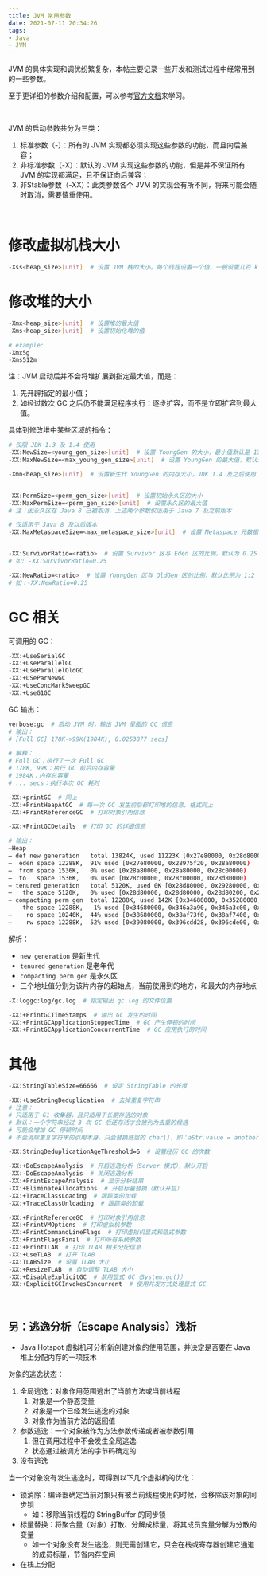 ```yaml
---
title: JVM 常用参数
date: 2021-07-11 20:34:26
tags:
- Java
- JVM
---
```


JVM 的具体实现和调优纷繁复杂，本帖主要记录一些开发和测试过程中经常用到的一些参数。

<!-- more -->

至于更详细的参数介绍和配置，可以参考[官方文档](https://docs.oracle.com/cd/E22289_01/html/821-1274/configuring-the-default-jvm-and-java-arguments.html
)来学习。

<br/>

JVM 的启动参数共分为三类：
1. 标准参数（-）：所有的 JVM 实现都必须实现这些参数的功能，而且向后兼容；
2. 非标准参数（-X）：默认的 JVM 实现这些参数的功能，但是并不保证所有 JVM 的实现都满足，且不保证向后兼容；
3. 非Stable参数（-XX）：此类参数各个 JVM 的实现会有所不同，将来可能会随时取消，需要慎重使用。

<br/>

# 修改虚拟机栈大小

```bash
-Xss<heap_size>[unit]  # 设置 JVM 栈的大小。每个线程设置一个值，一般设置几百 k
```


# 修改堆的大小

```bash
-Xmx<heap_size>[unit]  # 设置堆的最大值
-Xms<heap_size>[unit]  # 设置初始化堆的值

# example:
-Xmx5g
-Xms512m
```
注：JVM 启动后并不会将堆扩展到指定最大值，而是：
1. 先开辟指定的最小值；
2. 如经过数次 GC 之后仍不能满足程序执行：逐步扩容，而不是立即扩容到最大值。

具体到修改堆中某些区域的指令：
```bash
# 仅限 JDK 1.3 及 1.4 使用
-XX:NewSize=<young_gen_size>[unit]  # 设置 YoungGen 的大小，最小值默认是 1310 MB
-XX:MaxNewSize=<max_young_gen_size>[unit]  # 设置 YoungGen 的最大值，默认没有限制

-Xmn<heap_size>[unit]  # 设置新生代 YoungGen 的内存大小，JDK 1.4 及之后使用


-XX:PermSize=<perm_gen_size>[unit]  # 设置初始永久区的大小
-XX:MaxPermSize=<perm_gen_size>[unit]  # 设置永久区的最大值
# 注：因永久区在 Java 8 已被取消，上述两个参数仅适用于 Java 7 及之前版本

# 仅适用于 Java 8 及以后版本
-XX:MaxMetaspaceSize=<max_metaspace_size>[unit]  # 设置 Metaspace 元数据区最大值，默认没有限制


-XX:SurvivorRatio=<ratio>  # 设置 Survivor 区与 Eden 区的比例，默认为 0.25
# 如: -XX:SurvivorRatio=0.25

-XX:NewRatio=<ratio>  # 设置 YoungGen 区与 OldGen 区的比例，默认比例为 1:2
# 如：-XX:NewRatio=0.25
```


# GC 相关

可调用的 GC：
```bash
-XX:+UseSerialGC
-XX:+UseParallelGC
-XX:+UseParallelOldGC
-XX:+USeParNewGC
-XX:+UseConcMarkSweepGC
-XX:+UseG1GC
```

GC 输出：
```bash
verbose:gc  # 启动 JVM 时，输出 JVM 里面的 GC 信息
# 输出：
# [Full GC] 178K->99K(1984K), 0.0253877 secs]

# 解释：
# Full GC：执行了一次 Full GC
# 178K, 99K：执行 GC 前后内存容量
# 1984K：内存总容量
# ... secs：执行本次 GC 耗时

-XX:+printGC  # 同上
-XX:+PrintHeapAtGC  # 每一次 GC 发生前后都打印堆的信息，格式同上
-XX:+PrintReferenceGC  # 打印对象引用信息
```

```bash
-XX:+PrintGCDetails  # 打印 GC 的详细信息

# 输出：
–Heap
– def new generation   total 13824K, used 11223K [0x27e80000, 0x28d80000, 0x28d80000)
–  eden space 12288K,  91% used [0x27e80000, 0x28975f20, 0x28a80000)
–  from space 1536K,   0% used [0x28a80000, 0x28a80000, 0x28c00000)
–  to   space 1536K,   0% used [0x28c00000, 0x28c00000, 0x28d80000)
– tenured generation   total 5120K, used 0K [0x28d80000, 0x29280000, 0x34680000)
–   the space 5120K,   0% used [0x28d80000, 0x28d80000, 0x28d80200, 0x29280000)
– compacting perm gen  total 12288K, used 142K [0x34680000, 0x35280000, 0x38680000)
–   the space 12288K,   1% used [0x34680000, 0x346a3a90, 0x346a3c00, 0x35280000)
–    ro space 10240K,  44% used [0x38680000, 0x38af73f0, 0x38af7400, 0x39080000)
–    rw space 12288K,  52% used [0x39080000, 0x396cdd28, 0x396cde00, 0x39c80000)
```
解析：
* `new generation` 是新生代
* `tenured generation` 是老年代
* `compacting perm gen` 是永久区
* 三个地址值分别为该片内存的起始点，当前使用到的地方，和最大的内存地点

```bash
-X:loggc:log/gc.log  # 指定输出 gc.log 的文件位置

-XX:+PrintGCTimeStamps  # 输出 GC 发生的时间
-XX:+PrintGCApplicationStoppedTime  # GC 产生停顿的时间
-XX:+PrintGCApplicationConcurrentTime  # GC 应用执行的时间
```


#


# 其他

```bash
-XX:StringTableSize=66666  # 设定 StringTable 的长度

-XX:+UseStringDeduplication  # 去掉重复字符串
# 注意：
# 只适用于 G1 收集器，且只适用于长期存活的对象
# 默认：一个字符串经过 3 次 GC 后还存活才会被列为去重的候选
# 可能会增加 GC 停顿时间
# 不会消除重复字符串的引用本身，只会替换底层的 char[]，即：aStr.value = anotherStr.value

-XX:StringDeduplicationAgeThreshold=6  # 设置经历 GC 的次数

-XX:+DoEscapeAnalysis  # 开启逃逸分析（Server 模式），默认开启
-XX:-DoEscapeAnalysis  # 关闭逃逸分析
-XX:+PrintEscapeAnalysis  # 显示分析结果
-XX:+EliminateAllocations  # 开启标量替换（默认开启）
-XX:+TraceClassLoading  # 跟踪类的加载
-XX:+TraceClassUnloading  # 跟踪类的卸载

-XX:+PrintReferenceGC  # 打印对象引用信息
-XX:+PrintVMOptions  # 打印虚拟机参数
-XX:+PrintCommandLineFlags  # 打印虚拟机显式和隐式参数
-XX:+PrintFlagsFinal  # 打印所有系统参数
-XX:+PrintTLAB  # 打印 TLAB 相关分配信息
-XX:+UseTLAB  # 打开 TLAB
-XX:TLABSize  # 设置 TLAB 大小
-XX:+ResizeTLAB  # 自动调整 TLAB 大小
-XX:+DisableExplicitGC  # 禁用显式 GC（System.gc()）
-XX:+ExplicitGCInvokesConcurrent  # 使用并发方式处理显式 GC
```

<br/>

## 另：逃逸分析（Escape Analysis）浅析
* Java Hotspot 虚拟机可分析新创建对象的使用范围，并决定是否要在 Java 堆上分配内存的一项技术

对象的逃逸状态：
1. 全局逃逸：对象作用范围逃出了当前方法或当前线程
    1. 对象是一个静态变量
    2. 对象是一个已经发生逃逸的对象
    3. 对象作为当前方法的返回值
2. 参数逃逸：一个对象被作为方法参数传递或者被参数引用
    1. 但在调用过程中不会发生全局逃逸
    2. 状态通过被调方法的字节码确定的
3. 没有逃逸

当一个对象没有发生逃逸时，可得到以下几个虚拟机的优化：
* 锁消除：编译器确定当前对象只有被当前线程使用的时候，会移除该对象的同步锁
    * 如：移除当前线程的 StringBuffer 的同步锁
* 标量替换：将聚合量（对象）打散、分解成标量，将其成员变量分解为分散的变量
    * 如一个对象没有发生逃逸，则无需创建它，只会在栈或寄存器创建它通道的成员标量，节省内存空间
* 在栈上分配
